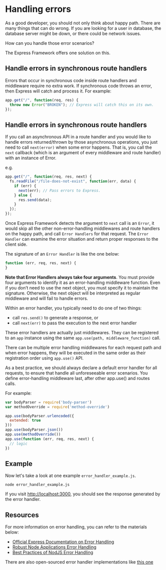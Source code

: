 # Handling errors

As a good developer, you should not only think about happy path. There are many things that can do wrong. If you are looking for a user in database, the database server might be down, or there could be network issues.

How can you handle those error scenarios?

The Express Framework offers one solution on this.

## Handle errors in synchronous route handlers

Errors that occur in synchronous code inside route handlers and middleware require no extra work. If synchronous code throws an error, then Express will catch and process it. For example:

```javascript
app.get("/", function(req, res) {
  throw new Error("BROKEN"); // Express will catch this on its own.
});
```

## Handle errors in synchronous route handlers

If you call an asynchronous API in a route handler and you would like to handle errors returned/thrown by those asynchronous operations, you just need to call `next(error)` when some error happens. That is, you call the `next` callback \(which is an argument of every middleware and route handler\) with an instance of Error.

e.g.

```javascript
app.get("/", function(req, res, next) {
  fs.readFile("/file-does-not-exist", function(err, data) {
    if (err) {
      next(err); // Pass errors to Express.
    } else {
      res.send(data);
    }
  });
});
```

Once Express Framework detects the argument to `next` call is an `Error`, it would skip all the other non-error-handling middlewares and route handlers on the happy path, and call `Error Handlers` for that request. The `Error Handler` can examine the error situation and return proper responses to the client side.

The signature of an `Error Handler` is like the one below:

```javascript
function (err, req, res, next) {
}
```

**Note that Error Handlers always take four arguments**. You must provide four arguments to identify it as an error-handling middleware function. Even if you don’t need to use the next object, you must specify it to maintain the signature. Otherwise, the next object will be interpreted as regular middleware and will fail to handle errors.

Within an error handler, you typically need to do one of two things:

- call `res.send()` to generate a response, or
- call `next(err)` to pass the execution to the next error handler

These error handlers are actually just middlewares. They can be registered to an `app` instance using the same `app.use(path, middleware_function)` call.

There can be multiple error handling middlewares for each request path and when error happens, they will be executed in the same order as their registration order using `app.use()` API.

As a best practice, we should always declare a default error handler for all requests, to ensure that handle all unforeseeable error scenarios. You define error-handling middleware last, after other app.use() and routes calls.

For example:

```javascript
var bodyParser = require('body-parser')
var methodOverride = require('method-override')

app.use(bodyParser.urlencoded({
  extended: true
}))
app.use(bodyParser.json())
app.use(methodOverride())
app.use(function (err, req, res, next) {
  // logic
})
```

## Example

Now let's take a look at one example `error_handler_example.js`.

```text
node error_handler_example.js
```

If you visit [http://localhost:3000](http://localhost:3000), you should see the response generated by the error handler.

## Resources

For more information on error handling, you can refer to the materials below:

- [Official Express Documentation on Error Handling](https://expressjs.com/en/guide/error-handling.html)
- [Robust Node Applications Error Handling](https://strongloop.com/strongblog/robust-node-applications-error-handling/)
- [Best Practices of NodJS Error Handling](http://goldbergyoni.com/checklist-best-practices-of-node-js-error-handling/)

There are also open-sourced error handler implementations like [this one](https://github.com/ericelliott/express-error-handler)
